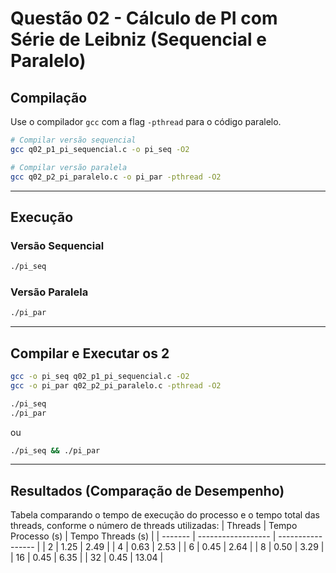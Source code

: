 # Questão 02 - Cálculo de PI com Série de Leibniz (Sequencial e Paralelo)

## Compilação
Use o compilador `gcc` com a flag `-pthread` para o código paralelo.
```bash
# Compilar versão sequencial
gcc q02_p1_pi_sequencial.c -o pi_seq -O2

# Compilar versão paralela
gcc q02_p2_pi_paralelo.c -o pi_par -pthread -O2
```

---
## Execução
### Versão Sequencial

```bash
./pi_seq
```

### Versão Paralela

```bash
./pi_par
```

---
## Compilar e Executar os 2

```bash
gcc -o pi_seq q02_p1_pi_sequencial.c -O2
gcc -o pi_par q02_p2_pi_paralelo.c -pthread -O2
```

```bash
./pi_seq
./pi_par
```
ou

```bash
./pi_seq && ./pi_par
```

---
## Resultados (Comparação de Desempenho)
Tabela comparando o tempo de execução do processo e o tempo total das threads, conforme o número de threads utilizadas:
| Threads | Tempo Processo (s) | Tempo Threads (s) |
| ------- | ------------------ | ----------------- |
| 2       | 1.25               | 2.49              |
| 4       | 0.63               | 2.53              |
| 6       | 0.45               | 2.64              |
| 8       | 0.50               | 3.29              |
| 16      | 0.45               | 6.35              |
| 32      | 0.45               | 13.04             |
